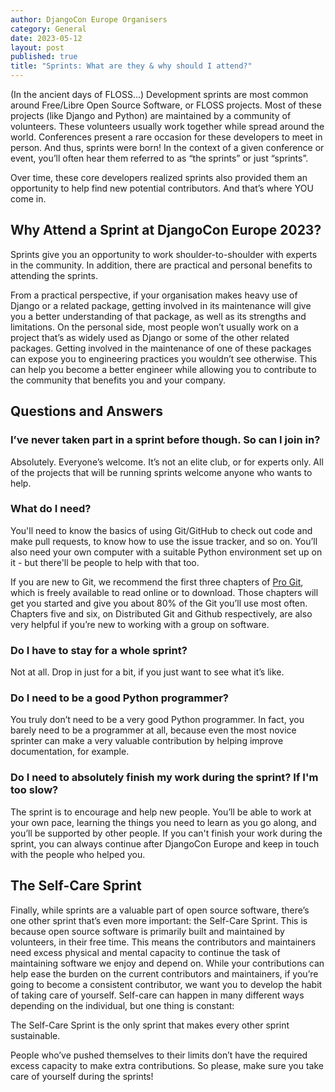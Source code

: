 ```yaml
---
author: DjangoCon Europe Organisers
category: General
date: 2023-05-12
layout: post
published: true
title: "Sprints: What are they & why should I attend?"
---
```


(In the ancient days of FLOSS…) Development sprints are most common around Free/Libre Open Source Software, or FLOSS projects. Most of these projects (like Django and Python) are maintained by a community of volunteers. These volunteers usually work together while spread around the world. Conferences present a rare occasion for these developers to meet in person. And thus, sprints were born! In the context of a given conference or event, you’ll often hear them referred to as “the sprints” or just “sprints”.

Over time, these core developers realized sprints also provided them an opportunity to help find new potential contributors. And that’s where YOU come in.

## Why Attend a Sprint at DjangoCon Europe 2023?
Sprints give you an opportunity to work shoulder-to-shoulder with experts in the community. In addition, there are practical and personal benefits to attending the sprints.

From a practical perspective, if your organisation makes heavy use of Django or a related package, getting involved in its maintenance will give you a better understanding of that package, as well as its strengths and limitations. On the personal side, most people won’t usually work on a project that’s as widely used as Django or some of the other related packages. Getting involved in the maintenance of one of these packages can expose you to engineering practices you wouldn’t see otherwise. This can help you become a better engineer while allowing you to contribute to the community that benefits you and your company.


## Questions and Answers
### I’ve never taken part in a sprint before though. So can I join in?

Absolutely. Everyone’s welcome. It’s not an elite club, or for experts only. All of the projects that will be running sprints welcome anyone who wants to help.

### What do I need?

You'll need to know the basics of using Git/GitHub to check out code and make pull requests, to know how to use the issue tracker, and so on. You’ll also need your own computer with a suitable Python environment set up on it - but there'll be people to help with that too.

If you are new to Git, we recommend the first three chapters of [Pro Git](https://git-scm.com/book/en/v2), which is freely available to read online or to download. Those chapters will get you started and give you about 80% of the Git you’ll use most often. Chapters five and six, on Distributed Git and Github respectively, are also very helpful if you’re new to working with a group on software.

### Do I have to stay for a whole sprint?

Not at all. Drop in just for a bit, if you just want to see what it’s like.

### Do I need to be a good Python programmer?

You truly don’t need to be a very good Python programmer. In fact, you barely need to be a programmer at all, because even the most novice sprinter can make a very valuable contribution by helping improve documentation, for example.

### Do I need to absolutely finish my work during the sprint? If I'm too slow?
The sprint is to encourage and help new people. You’ll be able to work at your own pace, learning the things you need to learn as you go along, and you’ll be supported by other people. 
If you can't finish your work during the sprint, you can always continue after DjangoCon Europe and keep in touch with the people who helped you.


## The Self-Care Sprint
Finally, while sprints are a valuable part of open source software, there’s one other sprint that’s even more important: the Self-Care Sprint. This is because open source software is primarily built and maintained by volunteers, in their free time. This means the contributors and maintainers need excess physical and mental capacity to continue the task of maintaining software we enjoy and depend on. While your contributions can help ease the burden on the current contributors and maintainers, if you’re going to become a consistent contributor, we want you to develop the habit of taking care of yourself. Self-care can happen in many different ways depending on the individual, but one thing is constant:

The Self-Care Sprint is the only sprint that makes every other sprint sustainable.

People who’ve pushed themselves to their limits don’t have the required excess capacity to make extra contributions. So please, make sure you take care of yourself during the sprints!
